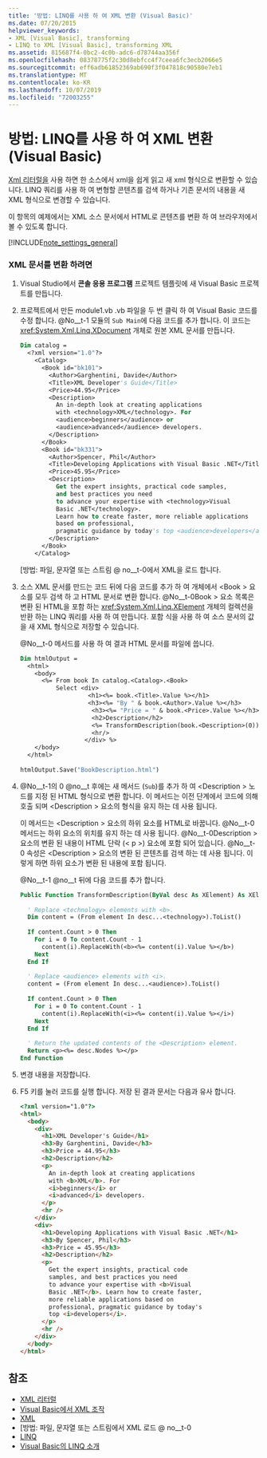 ```yaml
---
title: '방법: LINQ를 사용 하 여 XML 변환 (Visual Basic)'
ms.date: 07/20/2015
helpviewer_keywords:
- XML [Visual Basic], transforming
- LINQ to XML [Visual Basic], transforming XML
ms.assetid: 815687f4-0bc2-4c0b-adc6-d78744aa356f
ms.openlocfilehash: 08378775f2c30d8ebfcc4f7ceea6fc3ecb2066e5
ms.sourcegitcommit: eff6adb61852369ab690f3f047818c90580e7eb1
ms.translationtype: MT
ms.contentlocale: ko-KR
ms.lasthandoff: 10/07/2019
ms.locfileid: "72003255"
---
```

# <a name="how-to-transform-xml-by-using-linq-visual-basic"></a>방법: LINQ를 사용 하 여 XML 변환 (Visual Basic)
[Xml 리터럴을](../../../../visual-basic/language-reference/xml-literals/index.md) 사용 하면 한 소스에서 xml을 쉽게 읽고 새 xml 형식으로 변환할 수 있습니다. LINQ 쿼리를 사용 하 여 변형할 콘텐츠를 검색 하거나 기존 문서의 내용을 새 XML 형식으로 변경할 수 있습니다.  
  
 이 항목의 예제에서는 XML 소스 문서에서 HTML로 콘텐츠를 변환 하 여 브라우저에서 볼 수 있도록 합니다.  
  
[!INCLUDE[note_settings_general](~/includes/note-settings-general-md.md)]  
  
### <a name="to-transform-an-xml-document"></a>XML 문서를 변환 하려면  
  
1. Visual Studio에서 **콘솔 응용 프로그램** 프로젝트 템플릿에 새 Visual Basic 프로젝트를 만듭니다.  
  
2. 프로젝트에서 만든 module1.vb .vb 파일을 두 번 클릭 하 여 Visual Basic 코드를 수정 합니다. @No__t-1 모듈의 `Sub Main`에 다음 코드를 추가 합니다. 이 코드는 <xref:System.Xml.Linq.XDocument> 개체로 원본 XML 문서를 만듭니다.  
  
    ```vb  
    Dim catalog =   
      <?xml version="1.0"?>  
        <Catalog>  
          <Book id="bk101">  
            <Author>Garghentini, Davide</Author>  
            <Title>XML Developer's Guide</Title>  
            <Price>44.95</Price>  
            <Description>  
              An in-depth look at creating applications  
              with <technology>XML</technology>. For   
              <audience>beginners</audience> or   
              <audience>advanced</audience> developers.  
            </Description>  
          </Book>  
          <Book id="bk331">  
            <Author>Spencer, Phil</Author>  
            <Title>Developing Applications with Visual Basic .NET</Title>  
            <Price>45.95</Price>  
            <Description>  
              Get the expert insights, practical code samples,   
              and best practices you need   
              to advance your expertise with <technology>Visual   
              Basic .NET</technology>.   
              Learn how to create faster, more reliable applications  
              based on professional,   
              pragmatic guidance by today's top <audience>developers</audience>.  
            </Description>  
          </Book>  
        </Catalog>  
    ```  
  
     [방법: 파일, 문자열 또는 스트림 @ no__t-0에서 XML을 로드 합니다.  
  
3. 소스 XML 문서를 만드는 코드 뒤에 다음 코드를 추가 하 여 개체에서 \<Book > 요소를 모두 검색 하 고 HTML 문서로 변환 합니다. @No__t-0Book > 요소 목록은 변환 된 HTML을 포함 하는 <xref:System.Xml.Linq.XElement> 개체의 컬렉션을 반환 하는 LINQ 쿼리를 사용 하 여 만듭니다. 포함 식을 사용 하 여 소스 문서의 값을 새 XML 형식으로 저장할 수 있습니다.  
  
     @No__t-0 메서드를 사용 하 여 결과 HTML 문서를 파일에 씁니다.  
  
    ```vb  
    Dim htmlOutput =   
      <html>  
        <body>  
          <%= From book In catalog.<Catalog>.<Book>   
              Select <div>  
                       <h1><%= book.<Title>.Value %></h1>  
                       <h3><%= "By " & book.<Author>.Value %></h3>  
                        <h3><%= "Price = " & book.<Price>.Value %></h3>  
                        <h2>Description</h2>  
                        <%= TransformDescription(book.<Description>(0)) %>  
                        <hr/>  
                      </div> %>  
        </body>  
      </html>  
  
    htmlOutput.Save("BookDescription.html")  
    ```  
  
4. @No__t-1의 0 @no__t 후에는 새 메서드 (`Sub`)를 추가 하 여 \<Description > 노드를 지정 된 HTML 형식으로 변환 합니다. 이 메서드는 이전 단계에서 코드에 의해 호출 되며 \<Description > 요소의 형식을 유지 하는 데 사용 됩니다.  
  
     이 메서드는 \<Description > 요소의 하위 요소를 HTML로 바꿉니다. @No__t-0 메서드는 하위 요소의 위치를 유지 하는 데 사용 됩니다. @No__t-0Description > 요소의 변환 된 내용이 HTML 단락 (\< p >) 요소에 포함 되어 있습니다. @No__t-0 속성은 \<Description > 요소의 변환 된 콘텐츠를 검색 하는 데 사용 됩니다. 이렇게 하면 하위 요소가 변환 된 내용에 포함 됩니다.  
  
     @No__t-1 @no__t 뒤에 다음 코드를 추가 합니다.  
  
    ```vb  
    Public Function TransformDescription(ByVal desc As XElement) As XElement  
  
      ' Replace <technology> elements with <b>.  
      Dim content = (From element In desc...<technology>).ToList()  
  
      If content.Count > 0 Then  
        For i = 0 To content.Count - 1  
          content(i).ReplaceWith(<b><%= content(i).Value %></b>)  
        Next  
      End If  
  
      ' Replace <audience> elements with <i>.  
      content = (From element In desc...<audience>).ToList()  
  
      If content.Count > 0 Then  
        For i = 0 To content.Count - 1  
          content(i).ReplaceWith(<i><%= content(i).Value %></i>)  
        Next  
      End If  
  
      ' Return the updated contents of the <Description> element.  
      Return <p><%= desc.Nodes %></p>  
    End Function  
    ```  
  
5. 변경 내용을 저장합니다.  
  
6. F5 키를 눌러 코드를 실행 합니다. 저장 된 결과 문서는 다음과 유사 합니다.  
  
    ```html  
    <?xml version="1.0"?>  
    <html>  
      <body>  
        <div>  
          <h1>XML Developer's Guide</h1>  
          <h3>By Garghentini, Davide</h3>  
          <h3>Price = 44.95</h3>  
          <h2>Description</h2>  
          <p>  
            An in-depth look at creating applications  
            with <b>XML</b>. For   
            <i>beginners</i> or   
            <i>advanced</i> developers.  
          </p>  
          <hr />  
        </div>  
        <div>  
          <h1>Developing Applications with Visual Basic .NET</h1>  
          <h3>By Spencer, Phil</h3>  
          <h3>Price = 45.95</h3>  
          <h2>Description</h2>  
          <p>  
            Get the expert insights, practical code   
            samples, and best practices you need   
            to advance your expertise with <b>Visual   
            Basic .NET</b>. Learn how to create faster,  
            more reliable applications based on  
            professional, pragmatic guidance by today's   
            top <i>developers</i>.  
          </p>  
          <hr />  
        </div>  
      </body>  
    </html>  
    ```  
  
## <a name="see-also"></a>참조

- [XML 리터럴](../../../../visual-basic/language-reference/xml-literals/index.md)
- [Visual Basic에서 XML 조작](../../../../visual-basic/programming-guide/language-features/xml/manipulating-xml.md)
- [XML](../../../../visual-basic/programming-guide/language-features/xml/index.md)
- [방법: 파일, 문자열 또는 스트림에서 XML 로드 @ no__t-0
- [LINQ](../../../../visual-basic/programming-guide/language-features/linq/index.md)
- [Visual Basic의 LINQ 소개](../../../../visual-basic/programming-guide/language-features/linq/introduction-to-linq.md)
